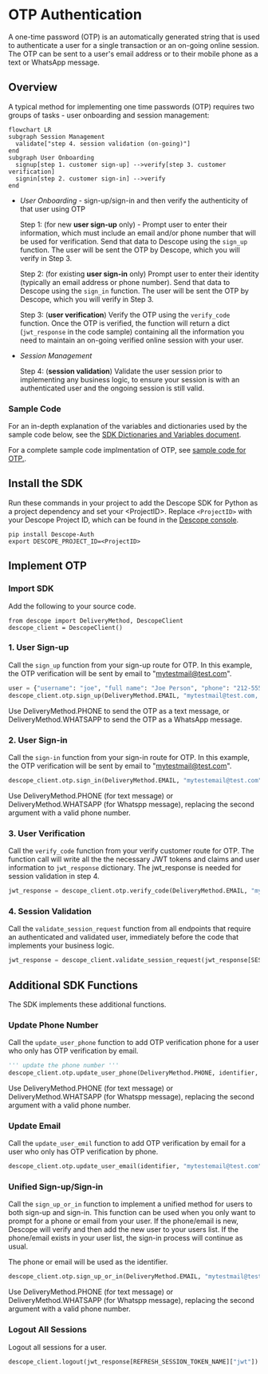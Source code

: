 # OTP Authentication

A one-time password (OTP) is an automatically generated string that is used to authenticate a user for a single transaction or an on-going online session. The OTP can be sent to a user's email address or to their mobile phone as a text or WhatsApp message.

## Overview

A typical method for implementing one time passwords (OTP) requires two groups of tasks - user onboarding and session management:

```mermaid
flowchart LR
subgraph Session Management
  validate["step 4. session validation (on-going)"]
end
subgraph User Onboarding
  signup[step 1. customer sign-up] -->verify[step 3. customer verification]
  signin[step 2. customer sign-in] -->verify
end
```

* *User Onboarding* - sign-up/sign-in and then verify the authenticity of that user using OTP

  Step 1: (for new **user sign-up** only) - Prompt user to enter their information, which must include an email and/or phone number that will be used for verification. Send that data to Descope using the `sign_up` function. The user will be sent the OTP by Descope, which you will verify in Step 3.

  Step 2: (for existing **user sign-in** only) Prompt user to enter their identity (typically an email address or phone number). Send that data to Descope using the `sign_in` function. The user will be sent the OTP by Descope, which you will verify in Step 3.

  Step 3: (**user verification**) Verify the OTP using the `verify_code` function. Once the OTP is verified, the function will return a dict (`jwt_response` in the code sample) containing all the information you need to maintain an on-going verified online session with your user.

* *Session Management*

    Step 4: (**session validation**) Validate the user session prior to implementing any business logic, to ensure your session is with an authenticated user and the ongoing session is still valid.

### Sample Code

For an in-depth explanation of the variables and dictionaries used by the sample code below, see the [SDK Dictionaries and Variables document](./deepdive.md).

For a complete sample code implmentation of OTP, see [sample code for OTP.](../samples/otp_web_sample_app.py).

## Install the SDK

 Run these commands in your project to add the Descope SDK for Python as a project dependency and set your \<ProjectID\>. Replace `<ProjectID>` with your Descope Project ID, which can be found in the [Descope console](https://app.descope.com).

```code
pip install Descope-Auth
export DESCOPE_PROJECT_ID=<ProjectID>
```

## Implement OTP

### Import SDK

Add the following to your source code.

```code
from descope import DeliveryMethod, DescopeClient
descope_client = DescopeClient()
```

### 1. User Sign-up

Call the `sign_up` function from your sign-up route for OTP. In this example, the OTP verification will be sent by email to "mytestmail@test.com".

```Python
user = {"username": "joe", "full name": "Joe Person", "phone": "212-555-1212", "email": "mytestmail@test.com"}
descope_client.otp.sign_up(DeliveryMethod.EMAIL, "mytestmail@test.com, user)
```

Use DeliveryMethod.PHONE to send the OTP as a text message, or DeliveryMethod.WHATSAPP to send the OTP as a WhatsApp message.

### 2. User Sign-in

Call the `sign-in` function from your sign-in route for OTP. In this example, the OTP verification will be sent by email to "mytestmail@test.com".

```Python
descope_client.otp.sign_in(DeliveryMethod.EMAIL, "mytestemail@test.com")
```

Use DeliveryMethod.PHONE (for text message) or DeliveryMethod.WHATSAPP (for Whatspp message), replacing the second argument with a valid phone number.

### 3. User Verification

Call the `verify_code` function from your verify customer route for OTP. The function call will write all the the necessary JWT tokens and claims and user information to `jwt_response` dictionary. The jwt_response is needed for session validation in step 4.

```Python
jwt_response = descope_client.otp.verify_code(DeliveryMethod.EMAIL, "mytestemail@test.com", code) 
```

### 4. Session Validation

Call the `validate_session_request` function from all endpoints that require an authenticated and validated user, immediately before the code that implements your business logic.

```Python
jwt_response = descope_client.validate_session_request(jwt_response[SESSION_TOKEN_NAME]["jwt"], jwt_response[REFRESH_SESSION_TOKEN_NAME]["jwt"])
```

## Additional SDK Functions

The SDK implements these additional functions.

### Update Phone Number

Call the `update_user_phone` function to add OTP verification phone for a user who only has OTP verification by email.

```python
''' update the phone number '''
descope_client.otp.update_user_phone(DeliveryMethod.PHONE, identifier, "212-555-1212", jwt_response[REFRESH_SESSION_TOKEN_NAME]["jwt"])
```

Use DeliveryMethod.PHONE (for text message) or DeliveryMethod.WHATSAPP (for Whatspp message), replacing the second argument with a valid phone number.

### Update Email

Call the `update_user_emil` function to add OTP verification by email for a user who only has OTP verification by phone.

```python
descope_client.otp.update_user_email(identifier, "mytestemail@test.com", jwt_response[REFRESH_SESSION_TOKEN_NAME]["jwt"])
```

### Unified Sign-up/Sign-in

Call the `sign_up_or_in` function to implement a unified method for users to both sign-up and sign-in. This function can be used when you only want to prompt for a phone or email from your user. If the phone/email is new, Descope will verify and then add the new user to your users list. If the phone/email exists in your user list, the sign-in process will continue as usual.

The phone or email will be used as the identifier.

```python
descope_client.otp.sign_up_or_in(DeliveryMethod.EMAIL, "mytestmail@test.com")
```

Use DeliveryMethod.PHONE (for text message) or DeliveryMethod.WHATSAPP (for Whatspp message), replacing the second argument with a valid phone number.

### Logout All Sessions

Logout all sessions for a user.

```python
descope_client.logout(jwt_response[REFRESH_SESSION_TOKEN_NAME]["jwt"])
```
